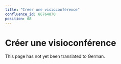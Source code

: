 ```yaml
---
title: "Créer une visioconférence"
confluence_id: 86764870
position: 68
---
```

# Créer une visioconférence


This page has not yet been translated to German.

